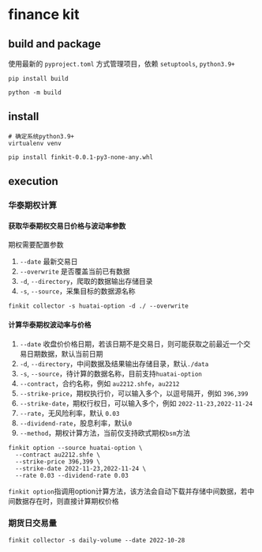 # finance kit

## build and package

使用最新的 `pyproject.toml` 方式管理项目，依赖 `setuptools`, `python3.9+`

```shell
pip install build

python -m build
```

## install

```shell
# 确定系统python3.9+
virtualenv venv

pip install finkit-0.0.1-py3-none-any.whl
```

## execution

### 华泰期权计算

#### 获取华泰期权交易日价格与波动率参数

期权需要配置参数

1. `--date` 最新交易日
2. `--overwrite` 是否覆盖当前已有数据
3. `-d`, `--directory`，爬取的数据输出存储目录
4. `-s`, `--source`，采集目标的数据源名称

```shell
finkit collector -s huatai-option -d ./ --overwrite
```

#### 计算华泰期权波动率与价格

1. `--date` 收盘价价格日期，若该日期不是交易日，则可能获取之前最近一个交易日期数据，默认当前日期
2. `-d`, `--directory`，中间数据及结果输出存储目录，默认`./data`
3. `-s`, `--source`，待计算的数据名称，目前支持`huatai-option`
4. `--contract`，合约名称，例如 `au2212.shfe`，`au2212`
5. `--strike-price`，期权执行价，可以输入多个，以逗号隔开，例如 `396,399`
6. `--strike-date`，期权行权日，可以输入多个，例如 `2022-11-23,2022-11-24`
7. `--rate`，无风险利率，默认 `0.03`
8. `--dividend-rate`，股息利率，默认`0`
9. `--method`，期权计算方法，当前仅支持欧式期权`bsm`方法

```shell
finkit option --source huatai-option \
  --contract au2212.shfe \
  --strike-price 396,399 \
  --strike-date 2022-11-23,2022-11-24 \
  --rate 0.03 --dividend-rate 0.03
```

`finkit option`指调用option计算方法，该方法会自动下载并存储中间数据，若中间数据存在时，则直接计算期权价格

### 期货日交易量

```shell
finkit collector -s daily-volume --date 2022-10-28
```

